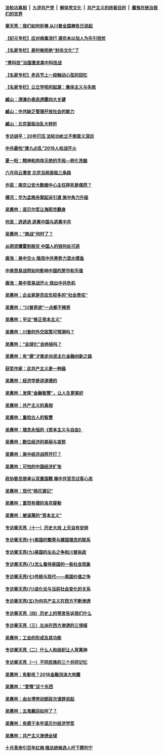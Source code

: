 

####  [法轮功真相](../../../../basic/blob/master/README.md?t=06220331) &nbsp;|&nbsp; [九评共产党](../../../../9ping.md/blob/master/README.md?t=06220331) &nbsp;|&nbsp; [解体党文化](../../../../jtdwh.md/blob/master/README.md?t=06220331)  &nbsp;|&nbsp; [共产主义的终极目的](../../../../gczydzjmd.md/blob/master/README.md?t=06220331) &nbsp;|&nbsp; [魔鬼在统治我们的世界](../../../../mgztzwmdsj.md/blob/master/README.md?t=06220331) 

#### [章天亮：我们如何祈祷 从川普全国祷告日说起](../pages/nsc423/n11944627.md?t=06220331) 

#### [【纪元专栏】应对病毒流行 渥京未以加人为先引担忧](../pages/nsc423/n11875714.md?t=06220331) 

#### [【名家专栏】是时候拒绝“封杀文化”了](../pages/nsc423/n11814093.md?t=06220331) 

#### [“黑科技”治国激发美中科技战](../pages/nsc423/n11638056.md?t=06220331) 

#### [【名家专栏】老兵节上一段触动心弦的回忆](../pages/nsc423/n11646016.md?t=06220331) 

#### [【名家专栏】公立学校的起源：集体主义与失败](../pages/nsc423/n11601833.md?t=06220331) 

#### [臧山：港澳办表态透露四大关键](../pages/nsc423/n11421628.md?t=06220331) 

#### [臧山：中共缺乏管理开放社会的能力](../pages/nsc423/n11407457.md?t=06220331) 

#### [臧山：北京面临治乱大转折](../pages/nsc423/n11406895.md?t=06220331) 

#### [专访胡平：20年打压 法轮功屹立不倒意义深远](../pages/nsc423/n11398800.md?t=06220331) 

#### [中共最怕“逢九必乱”2019人权战开火](../pages/nsc423/n11385248.md?t=06220331) 

#### [夏一阳：精神和肉体灭绝的手段—转化洗脑](../pages/nsc423/n11368250.md?t=06220331) 

#### [六月风云激变 北京当局面临三条路](../pages/nsc423/n11313668.md?t=06220331) 

#### [许茹：南京公安大数据中心主任猝死是偶然？](../pages/nsc423/n11064744.md?t=06220331) 

#### [横河：华为孟晚舟案起诉引渡 美中角力升级](../pages/nsc423/n11027230.md?t=06220331) 

#### [吴惠林：诺贝尔奖让海耶克翻身](../pages/nsc423/n10890049.md?t=06220331) 

#### [何坚：逃逃逃 逃离中国与逃离中共](../pages/nsc423/n10592891.md?t=06220331) 

#### [吴惠林：“商战”何时了？](../pages/nsc423/n10573558.md?t=06220331) 

#### [从网贷爆雷到股灾 中国人的钱何处可逃](../pages/nsc423/n10572800.md?t=06220331) 

#### [唐浩：美中交火 隐现中共黑势力混水摸鱼](../pages/nsc423/n10544040.md?t=06220331) 

#### [中美贸易战将如何影响中国的房市和币值](../pages/nsc423/n10543697.md?t=06220331) 

#### [唐浩：美中贸易战开火 烧出中共危机](../pages/nsc423/n10540126.md?t=06220331) 

#### [吴惠林：企业家是否应负较多的“社会责任”](../pages/nsc423/n10535022.md?t=06220331) 

#### [吴惠林：“川普奇迹”一点都不稀奇](../pages/nsc423/n10512808.md?t=06220331) 

#### [吴惠林：平议“修正资本主义”](../pages/nsc423/n10495724.md?t=06220331) 

#### [吴惠林：川普的外交政策可预测吗？](../pages/nsc423/n10462387.md?t=06220331) 

#### [吴惠林：“全球化”会终结吗？](../pages/nsc423/n10452838.md?t=06220331) 

#### [吴惠林：有“德”才能走向民主化金融创新之路](../pages/nsc423/n10432292.md?t=06220331) 

#### [获奖作家：这共产主义是一种癌](../pages/nsc423/n10431541.md?t=06220331) 

#### [吴惠林：经济学是讲道德的](../pages/nsc423/n10398014.md?t=06220331) 

#### [吴惠林：发挥“金融智慧”，让人生更美好](../pages/nsc423/n10375019.md?t=06220331) 

#### [吴惠林：共产主义的真相](../pages/nsc423/n10351394.md?t=06220331) 

#### [吴惠林：重拾古人的智慧](../pages/nsc423/n10337691.md?t=06220331) 

#### [吴惠林：理念永恒的《资本主义与自由》](../pages/nsc423/n10316274.md?t=06220331) 

#### [吴惠林：数位经济的美丽与哀愁](../pages/nsc423/n10292946.md?t=06220331) 

#### [吴惠林：美中经济战将开打？](../pages/nsc423/n10258825.md?t=06220331) 

#### [吴惠林：可怕的中国经济扩张](../pages/nsc423/n10219147.md?t=06220331) 

#### [政协委员提承认双重国籍 揭中共官员过客心态](../pages/nsc423/n10208809.md?t=06220331) 

#### [吴惠林：现代“桃花源记”](../pages/nsc423/n10185234.md?t=06220331) 

#### [吴惠林：富而有德的洛克斐勒](../pages/nsc423/n10142264.md?t=06220331) 

#### [吴惠林：被诬蔑的“资本主义”](../pages/nsc423/n10124816.md?t=06220331) 

#### [专访章天亮（十一）历史大戏 上天自有安排](../pages/nsc423/n10094905.md?t=06220331) 

#### [专访章天亮(十)美国的繁荣与建国理念的联系](../pages/nsc423/n10094899.md?t=06220331) 

#### [专访章天亮(九)美国的左右之争和川普执政](../pages/nsc423/n10094889.md?t=06220331) 

#### [专访章天亮(八)怎么看待美国的一些社会现象](../pages/nsc423/n10094857.md?t=06220331) 

#### [专访章天亮(七)传统与现代——美国价值之争](../pages/nsc423/n10093140.md?t=06220331) 

#### [专访章天亮(六)进化论与当前社会变化的关系](../pages/nsc423/n10092036.md?t=06220331) 

#### [专访章天亮(五)为何共产主义在西方不断渗透](../pages/nsc423/n10083620.md?t=06220331) 

#### [专访章天亮（四）历史上的预言告诉我们什么](../pages/nsc423/n10083606.md?t=06220331) 

#### [专访章天亮（三）左派在西方渗透的三领域](../pages/nsc423/n10081115.md?t=06220331) 

#### [吴惠林：工会的形成及其功能](../pages/nsc423/n10080633.md?t=06220331) 

#### [专访章天亮（二）什么人和组织让人背离神](../pages/nsc423/n10076637.md?t=06220331) 

#### [专访章天亮（一）不同民族的三个共同记忆](../pages/nsc423/n10074188.md?t=06220331) 

#### [吴惠林：有影呒？2018金融泡沫大地震](../pages/nsc423/n10040534.md?t=06220331) 

#### [吴惠林：“爱情”这个东西](../pages/nsc423/n10019423.md?t=06220331) 

#### [吴惠林：由台湾劳动部政次请辞说起](../pages/nsc423/n9979679.md?t=06220331) 

#### [吴惠林：五鬼搬运如何了？](../pages/nsc423/n9925338.md?t=06220331) 

#### [吴惠林：有感于本年诺贝尔经济学奖](../pages/nsc423/n9871883.md?t=06220331) 

#### [吴惠林：共产主义渗透全球](../pages/nsc423/n9812748.md?t=06220331) 

#### [十月革命引百年红祸 俄总统候选人吁下葬列宁](../pages/nsc423/n9810182.md?t=06220331) 

